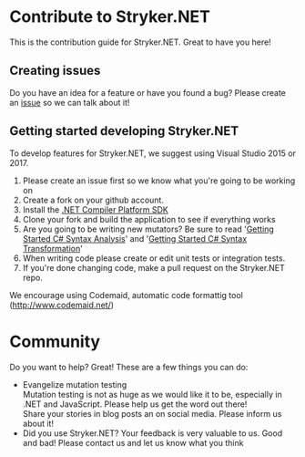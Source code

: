 # Contribute to Stryker.NET
This is the contribution guide for Stryker.NET. Great to have you here!

## Creating issues
Do you have an idea for a feature or have you found a bug? Please create an [issue](https://github.com/infosupport/stryker-net/issues/new) so we can talk about it!

## Getting started developing Stryker.NET
To develop features for Stryker.NET, we suggest using Visual Studio 2015 or 2017.

1. Please create an issue first so we know what you're going to be working on
2. Create a fork on your github account.
3. Install the [.NET Compiler Platform SDK](https://aka.ms/roslynsdktemplates)
4. Clone your fork and build the application to see if everything works
5. Are you going to be writing new mutators? Be sure to read '[Getting Started C# Syntax Analysis](https://github.com/dotnet/roslyn/wiki/Getting-Started-C%23-Syntax-Analysis)' and '[Getting Started C# Syntax Transformation](https://github.com/dotnet/roslyn/wiki/Getting-Started-C%23-Syntax-Transformation)'
6. When writing code please create or edit unit tests or integration tests.
7. If you're done changing code, make a pull request on the Stryker.NET repo.

We encourage using Codemaid, automatic code formattig tool (http://www.codemaid.net/)

# Community 
Do you want to help? Great! These are a few things you can do:

* Evangelize mutation testing  
  Mutation testing is not as huge as we would like it to be, especially in .NET and JavaScript. Please help us get the word out there!  
  Share your stories in blog posts an on social media. Please inform us about it! 
* Did you use Stryker.NET? Your feedback is very valuable to us. Good and bad! Please contact us and let us know what you think
